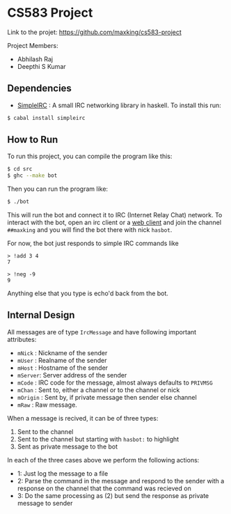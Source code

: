 CS583 Project
=============

Link to the projet: https://github.com/maxking/cs583-project

Project Members:
- Abhilash Raj
- Deepthi S Kumar

Dependencies
------------

- [SimpleIRC][1] : A small IRC networking library in haskell. To install this run:
```bash
$ cabal install simpleirc
```

How to Run
----------

To run this project, you can compile the program like this:

```bash
$ cd src
$ ghc --make bot
```

Then you can run the program like:

```bash
$ ./bot
```

This will run the bot and connect it to IRC (Internet Relay Chat) network. To
interact with the bot, open an irc client or a [web client][2] and join the
channel `##maxking` and you will find the bot there with nick `hasbot`.

For now, the bot just responds to simple IRC commands like
```
> !add 3 4
7

> !neg -9
9
```

Anything else that you type is echo'd back from the bot.


Internal Design
---------------

All messages are of type `IrcMessage` and have following important attributes:

- `mNick` : Nickname of the sender
- `mUser` : Realname of the sender
- `mHost` : Hostname of the sender
- `mServer`: Server address of the sender
- `mCode` : IRC code for the message, almost always defaults to `PRIVMSG`
- `mChan` : Sent to, either a channel or to the channel or nick
- `mOrigin` : Sent by, if private message then sender else channel
- `mRaw` : Raw message.

When a message is recived, it can be of three types:

1. Sent to the channel
2. Sent to the channel but starting with `hasbot:` to highlight
3. Sent as private message to the bot

In each of the three cases above we perform the following actions:

- 1: Just log the message to a file
- 2: Parse the command in the message and respond to the sender with a response
    on the channel that the command was recieved on
- 3: Do the same processing as (2) but send the response as private message to sender

[1]: https://hackage.haskell.org/package/simpleirc-0.3.1/docs/
[2]: https://webchat.freenode.net/
